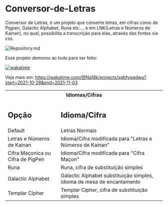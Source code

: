 # Conversor-de-Letras
Conversor de Letras, é um projeto que converte letras, em cifras como de Pigpen, Galactic Alphabet, Runa etc..., e em LNK(Letras e Números de Kainan), no qual, possibilita a transcrição para elas, através das fontes via css.

<img src="https://visitor-badge.laobi.icu/badge?page_id=Na18k/Conversor-de-Letras" align="center" alt="Repository.md"/>

Esse projeto demorou ao todo para ser feito: 

<a href="https://wakatime.com/badge/user/439fb2c5-8efb-400d-867e-f14e01d2e748/project/7d27dfb8-9f8a-4f79-a0f6-4d1af62d3d3a"><img src="https://wakatime.com/badge/user/439fb2c5-8efb-400d-867e-f14e01d2e748/project/7d27dfb8-9f8a-4f79-a0f6-4d1af62d3d3a.svg" alt="wakatime"></a>

Veja mais em: https://wakatime.com/@Na18k/projects/xqbfypqdwu?start=2021-10-28&end=2021-11-03

<table>    
  <tr>
    <th colspan="2">Idiomas/Cifras</th>
  </tr>        
  <tr>
    <td><strong><h2>Opção</h2></strong></td>
    <td><strong><h2>Idioma/Cifra</h2></strong></td>
  </tr>
  <tr>
    <td>Default</td>
    <td>Letras Normais</td>
  </tr>
  <tr>
    <td>Letras e Números de Kainan</td>
    <td>Idioma/Cifra modificada para "Letras e Números de Kainan"</td>
  </tr>
  <tr>
    <td>Cifra Maçonica ou Cifra de PigPen</td>
    <td>Idioma/Cifra modificada para "Cifra Maçon"</td>
  </tr>
  <tr>
    <td>Runa</td>
    <td>Runa,  cifra de substituição simples</td>
  </tr>
  <tr>
    <td>Galactic Alphabet</td>
    <td>Galactic Alphabet substituição simples, idioma de mesa de encantamento</td>
  </tr>
  <tr>
    <td>Templar Cipher</td>
    <td>Templar Cipher,  cifra de substituição simples</td>
  </tr>
</table>

